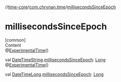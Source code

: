 //[time-core](../../index.md)/[com.chrynan.time](index.md)/[millisecondsSinceEpoch](milliseconds-since-epoch.md)



# millisecondsSinceEpoch  
[common]  
Content  
@[ExperimentalTime](https://kotlinlang.org/api/latest/jvm/stdlib/kotlin.time/-experimental-time/index.html)()  
  
val [DateTimeString](-date-time-string/index.md).[millisecondsSinceEpoch](milliseconds-since-epoch.md): [Long](https://kotlinlang.org/api/latest/jvm/stdlib/kotlin/-long/index.html)  
@[ExperimentalTime](https://kotlinlang.org/api/latest/jvm/stdlib/kotlin.time/-experimental-time/index.html)()  
  
val [DateTimeLong](-date-time-long/index.md).[millisecondsSinceEpoch](milliseconds-since-epoch.md): [Long](https://kotlinlang.org/api/latest/jvm/stdlib/kotlin/-long/index.html)  



